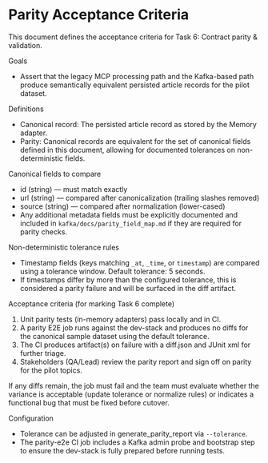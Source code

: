 # Parity Acceptance Criteria

This document defines the acceptance criteria for Task 6: Contract parity & validation.

Goals

- Assert that the legacy MCP processing path and the Kafka-based path produce
  semantically equivalent persisted article records for the pilot dataset.

Definitions

- Canonical record: The persisted article record as stored by the Memory adapter.
- Parity: Canonical records are equivalent for the set of canonical fields defined
  in this document, allowing for documented tolerances on non-deterministic fields.

Canonical fields to compare

- id (string) — must match exactly
- url (string) — compared after canonicalization (trailing slashes removed)
- source (string) — compared after normalization (lower-cased)
- Any additional metadata fields must be explicitly documented and included
  in `kafka/docs/parity_field_map.md` if they are required for parity checks.

Non-deterministic tolerance rules

- Timestamp fields (keys matching `_at`, `_time`, or `timestamp`) are compared
  using a tolerance window. Default tolerance: 5 seconds.
- If timestamps differ by more than the configured tolerance, this is considered
  a parity failure and will be surfaced in the diff artifact.

Acceptance criteria (for marking Task 6 complete)

1. Unit parity tests (in-memory adapters) pass locally and in CI.
2. A parity E2E job runs against the dev-stack and produces no diffs for the
   canonical sample dataset using the default tolerance.
3. The CI produces artifact(s) on failure with a diff.json and JUnit xml for
   further triage.
4. Stakeholders (QA/Lead) review the parity report and sign off on parity for
   the pilot topics.

If any diffs remain, the job must fail and the team must evaluate whether the
variance is acceptable (update tolerance or normalize rules) or indicates a
functional bug that must be fixed before cutover.

Configuration

- Tolerance can be adjusted in generate_parity_report via `--tolerance`.
- The parity-e2e CI job includes a Kafka admin probe and bootstrap step to ensure
  the dev-stack is fully prepared before running tests.

